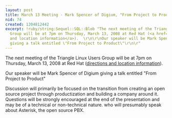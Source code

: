 ```yaml
---
layout: post
title: March 13 Meeting - Mark Spencer of Digium, "From Project to Product"
nid: 74
created: 1204812442
excerpt: !ruby/string:Sequel::SQL::Blob "The next meeting of the Triangle Linux Users
  Group will be at 7pm on Thursday, March 13, 2008 at Red Hat (<a href=\"http://www.redhat.com/about/contact/ww/americas/raleigh.html\">directions
  and location information</a>).  \r\n\r\nOur speaker will be Mark Spencer of Digium
  giving a talk entitled \"From Project to Product\"\r\n\r"
---
```

The next meeting of the Triangle Linux Users Group will be at 7pm on Thursday, March 13, 2008 at Red Hat (<a href="http://www.redhat.com/about/contact/ww/americas/raleigh.html">directions and location information</a>).  

Our speaker will be Mark Spencer of Digium giving a talk entitled "From Project to Product"

Discussion will primarily be focused on the transition from creating an open source project through productization and building a company around it.  Questions will be strongly encouraged at the end of the presentation and may be of a technical or non-technical nature. who will presumably speak about Asterisk, the open source PBX.  

